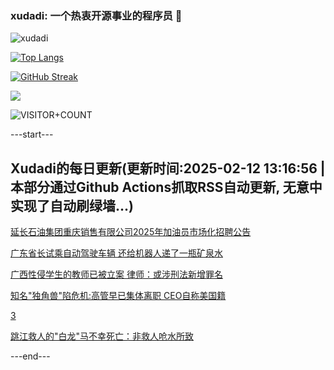 ### xudadi: 一个热衷开源事业的程序员 👋

![xudadi](https://github-readme-stats-git-masterorgs-github-readme-stats-team.vercel.app/api?username=xudadi)

[![Top Langs](https://github-readme-stats.vercel.app/api/top-langs/?username=xudadi)](https://github.com/anuraghazra/github-readme-stats)

[![GitHub Streak](https://streak-stats.demolab.com?user=xudadi&locale=zh_Hans)](https://git.io/streak-stats)

![](https://raw.githubusercontent.com/xudadi/xudadi/main/assets/github-contribution-grid-snake.svg)

![VISITOR+COUNT](https://komarev.com/ghpvc/?username=xudadi&label=VISITOR+COUNT)


---start---

## Xudadi的每日更新(更新时间:2025-02-12 13:16:56 | 本部分通过Github Actions抓取RSS自动更新, 无意中实现了自动刷绿墙...)

[延长石油集团重庆销售有限公司2025年加油员市场化招聘公告](https://www.gongkaoleida.com/article/2285064)

[广东省长试乘自动驾驶车辆 还给机器人递了一瓶矿泉水](https://m.163.com/news/article/JO6CIJB2051482MP.html)

[广西性侵学生的教师已被立案 律师：或涉刑法新增罪名](https://m.163.com/news/article/JO68JFKJ0514R9P4.html)

[知名"独角兽"陷危机:高管早已集体离职 CEO自称美国籍](https://m.163.com/news/article/JO5CRMPQ00019B3E.html)

[3](https://m.163.com/touch/news/sub/domestic)

[跳江救人的"白龙"马不幸死亡：非救人呛水所致](https://m.163.com/news/article/JO5B1U1Q0001899O.html)

---end---
